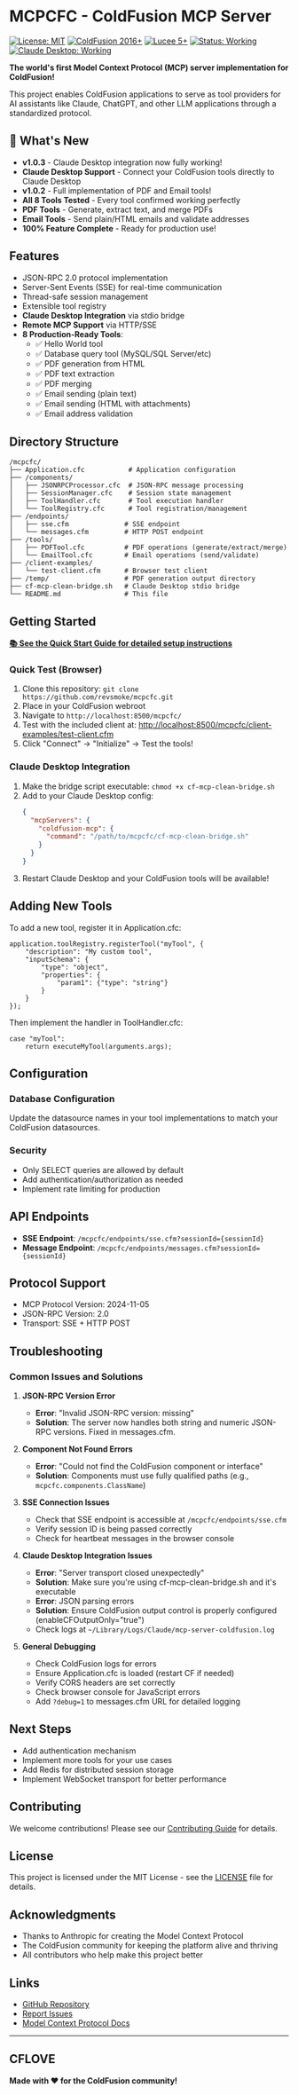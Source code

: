 # MCPCFC - ColdFusion MCP Server

[![License: MIT](https://img.shields.io/badge/License-MIT-yellow.svg)](https://opensource.org/licenses/MIT)
[![ColdFusion 2016+](https://img.shields.io/badge/ColdFusion-2016+-blue.svg)](https://www.adobe.com/products/coldfusion-family.html)
[![Lucee 5+](https://img.shields.io/badge/Lucee-5+-blue.svg)](https://www.lucee.org/)
[![Status: Working](https://img.shields.io/badge/Status-Working-brightgreen.svg)](https://github.com/revsmoke/mcpcfc)
[![Claude Desktop: Working](https://img.shields.io/badge/Claude%20Desktop-Working-brightgreen.svg)](https://github.com/revsmoke/mcpcfc)

**The world's first Model Context Protocol (MCP) server implementation for ColdFusion!**

This project enables ColdFusion applications to serve as tool providers for AI assistants like Claude, ChatGPT, and other LLM applications through a standardized protocol.

## 🎉 What's New

- **v1.0.3** - Claude Desktop integration now fully working!
- **Claude Desktop Support** - Connect your ColdFusion tools directly to Claude Desktop
- **v1.0.2** - Full implementation of PDF and Email tools!
- **All 8 Tools Tested** - Every tool confirmed working perfectly
- **PDF Tools** - Generate, extract text, and merge PDFs
- **Email Tools** - Send plain/HTML emails and validate addresses
- **100% Feature Complete** - Ready for production use!

## Features

- JSON-RPC 2.0 protocol implementation
- Server-Sent Events (SSE) for real-time communication
- Thread-safe session management
- Extensible tool registry
- **Claude Desktop Integration** via stdio bridge
- **Remote MCP Support** via HTTP/SSE
- **8 Production-Ready Tools**:
  - ✅ Hello World tool
  - ✅ Database query tool (MySQL/SQL Server/etc)
  - ✅ PDF generation from HTML
  - ✅ PDF text extraction
  - ✅ PDF merging
  - ✅ Email sending (plain text)
  - ✅ Email sending (HTML with attachments)
  - ✅ Email address validation

## Directory Structure

```text
/mcpcfc/
├── Application.cfc           # Application configuration
├── /components/
│   ├── JSONRPCProcessor.cfc  # JSON-RPC message processing
│   ├── SessionManager.cfc    # Session state management
│   ├── ToolHandler.cfc       # Tool execution handler
│   └── ToolRegistry.cfc      # Tool registration/management
├── /endpoints/
│   ├── sse.cfm              # SSE endpoint
│   └── messages.cfm         # HTTP POST endpoint
├── /tools/
│   ├── PDFTool.cfc          # PDF operations (generate/extract/merge)
│   └── EmailTool.cfc        # Email operations (send/validate)
├── /client-examples/
│   └── test-client.cfm      # Browser test client
├── /temp/                   # PDF generation output directory
├── cf-mcp-clean-bridge.sh   # Claude Desktop stdio bridge
└── README.md                # This file
```

## Getting Started

**[📚 See the Quick Start Guide for detailed setup instructions](QUICK_START.md)**

### Quick Test (Browser)
1. Clone this repository: `git clone https://github.com/revsmoke/mcpcfc.git`
2. Place in your ColdFusion webroot
3. Navigate to `http://localhost:8500/mcpcfc/`
4. Test with the included client at: <http://localhost:8500/mcpcfc/client-examples/test-client.cfm>
5. Click "Connect" → "Initialize" → Test the tools!

### Claude Desktop Integration
1. Make the bridge script executable: `chmod +x cf-mcp-clean-bridge.sh`
2. Add to your Claude Desktop config:
   ```json
   {
     "mcpServers": {
       "coldfusion-mcp": {
         "command": "/path/to/mcpcfc/cf-mcp-clean-bridge.sh"
       }
     }
   }
   ```
3. Restart Claude Desktop and your ColdFusion tools will be available!

## Adding New Tools

To add a new tool, register it in Application.cfc:

```cfscript
application.toolRegistry.registerTool("myTool", {
    "description": "My custom tool",
    "inputSchema": {
        "type": "object",
        "properties": {
            "param1": {"type": "string"}
        }
    }
});
```

Then implement the handler in ToolHandler.cfc:

```cfscript
case "myTool":
    return executeMyTool(arguments.args);
```

## Configuration

### Database Configuration

Update the datasource names in your tool implementations to match your ColdFusion datasources.

### Security

- Only SELECT queries are allowed by default
- Add authentication/authorization as needed
- Implement rate limiting for production

## API Endpoints

- **SSE Endpoint**: `/mcpcfc/endpoints/sse.cfm?sessionId={sessionId}`
- **Message Endpoint**: `/mcpcfc/endpoints/messages.cfm?sessionId={sessionId}`

## Protocol Support

- MCP Protocol Version: 2024-11-05
- JSON-RPC Version: 2.0
- Transport: SSE + HTTP POST

## Troubleshooting

### Common Issues and Solutions

1. **JSON-RPC Version Error**
   - **Error**: "Invalid JSON-RPC version: missing"
   - **Solution**: The server now handles both string and numeric JSON-RPC versions. Fixed in messages.cfm.

2. **Component Not Found Errors**
   - **Error**: "Could not find the ColdFusion component or interface"
   - **Solution**: Components must use fully qualified paths (e.g., `mcpcfc.components.ClassName`)

3. **SSE Connection Issues**
   - Check that SSE endpoint is accessible at `/mcpcfc/endpoints/sse.cfm`
   - Verify session ID is being passed correctly
   - Check for heartbeat messages in the browser console

4. **Claude Desktop Integration Issues**
   - **Error**: "Server transport closed unexpectedly"
   - **Solution**: Make sure you're using cf-mcp-clean-bridge.sh and it's executable
   - **Error**: JSON parsing errors
   - **Solution**: Ensure ColdFusion output control is properly configured (enableCFOutputOnly="true")
   - Check logs at `~/Library/Logs/Claude/mcp-server-coldfusion.log`

5. **General Debugging**
   - Check ColdFusion logs for errors
   - Ensure Application.cfc is loaded (restart CF if needed)
   - Verify CORS headers are set correctly
   - Check browser console for JavaScript errors
   - Add `?debug=1` to messages.cfm URL for detailed logging

## Next Steps

- Add authentication mechanism
- Implement more tools for your use cases
- Add Redis for distributed session storage
- Implement WebSocket transport for better performance

## Contributing

We welcome contributions! Please see our [Contributing Guide](CONTRIBUTING.md) for details.

## License

This project is licensed under the MIT License - see the [LICENSE](LICENSE) file for details.

## Acknowledgments

- Thanks to Anthropic for creating the Model Context Protocol
- The ColdFusion community for keeping the platform alive and thriving
- All contributors who help make this project better

## Links

- [GitHub Repository](https://github.com/revsmoke/mcpcfc)
- [Report Issues](https://github.com/revsmoke/mcpcfc/issues)
- [Model Context Protocol Docs](https://modelcontextprotocol.io)

---

## CFLOVE

**Made with ❤️ for the ColdFusion community!**

